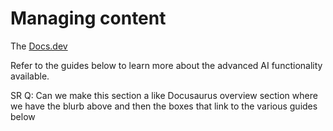 # Managing content

The [Docs.dev](http://Docs.dev)

Refer to the guides below to learn more about the advanced AI functionality available.

SR Q: Can we make this section a like Docusaurus overview section where we have the blurb above and then the boxes that link to the various guides below

